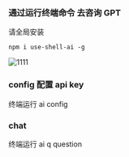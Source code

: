 ### 通过运行终端命令 去咨询 GPT

请全局安装

```
npm i use-shell-ai -g

```

![1111](http://image.kypeople.cn/NCk1po.jpeg)

### config 配置 api key

终端运行 ai config

### chat

终端运行 ai q question
